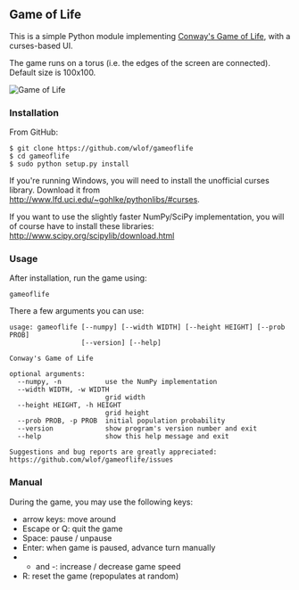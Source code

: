 ## Game of Life

This is a simple Python module implementing [Conway's Game of Life](https://en.wikipedia.org/wiki/Conway%27s_Game_of_Life), with a curses-based UI.

The game runs on a torus (i.e. the edges of the screen are connected). Default size is 100x100.

![Game of Life](https://i.imgur.com/nkn2XLz.gif)

### Installation
From GitHub:
```
$ git clone https://github.com/wlof/gameoflife
$ cd gameoflife
$ sudo python setup.py install
```

If you're running Windows, you will need to install the unofficial curses library. Download it from http://www.lfd.uci.edu/~gohlke/pythonlibs/#curses.

If you want to use the slightly faster NumPy/SciPy implementation, you will of course have to install these libraries: http://www.scipy.org/scipylib/download.html

### Usage
After installation, run the game using:
```
gameoflife
```

There a few arguments you can use:
```
usage: gameoflife [--numpy] [--width WIDTH] [--height HEIGHT] [--prob PROB]
                  [--version] [--help]

Conway's Game of Life

optional arguments:
  --numpy, -n           use the NumPy implementation
  --width WIDTH, -w WIDTH
                        grid width
  --height HEIGHT, -h HEIGHT
                        grid height
  --prob PROB, -p PROB  initial population probability
  --version             show program's version number and exit
  --help                show this help message and exit

Suggestions and bug reports are greatly appreciated:
https://github.com/wlof/gameoflife/issues
```

### Manual
During the game, you may use the following keys:
- arrow keys: move around
- Escape or Q: quit the game
- Space: pause / unpause
- Enter: when game is paused, advance turn manually
- + and -: increase / decrease game speed
- R: reset the game (repopulates at random)

